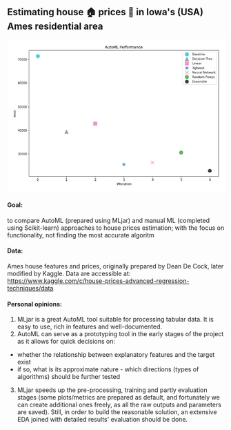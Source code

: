 ## Estimating house 🏠 prices 💸 in Iowa's (USA) Ames residential area

![](image/ldb_performance.png)

#### Goal: 
to compare AutoML (prepared using MLjar) and manual ML (completed using Scikit-learn) approaches to house prices estimation; with the focus on functionality, not finding the most accurate algoritm 

#### Data:
Ames house features and prices, originally prepared by Dean De Cock, later modified by Kaggle. Data are accessible at: https://www.kaggle.com/c/house-prices-advanced-regression-techniques/data

#### Personal opinions:
1. MLjar is a great AutoML tool suitable for processing tabular data. It is easy to use, rich in features and well-documented.
2. AutoML can serve as a prototyping tool in the early stages of the project as it allows for quick decisions on:
- whether the relationship between explanatory features and the target exist
- if so, what is its approximate nature - which directions (types of algorithms) should be further tested
3. MLjar speeds up the pre-processing, training and partly evaluation stages (some plots/metrics are prepared as default, and fortunately we can create additional ones freely, as all the raw outputs and parameters are saved).
  Still, in order to build the reasonable solution, an extensive EDA joined with detailed results' evaluation should be done. 
